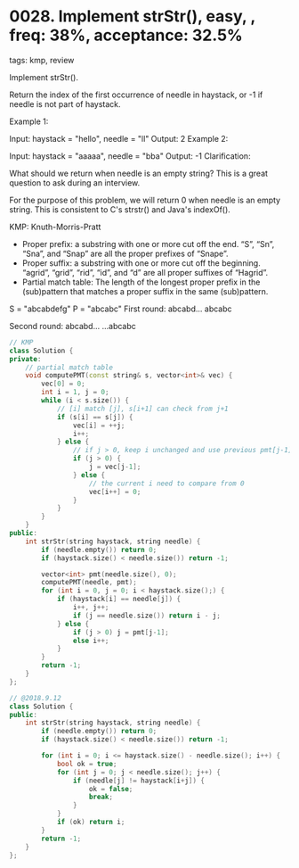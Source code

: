 # 0028. Implement strStr(), easy, , freq: 38%, acceptance: 32.5%
tags: kmp, review

Implement strStr().

Return the index of the first occurrence of needle in haystack, or -1 if needle is not part of haystack.

Example 1:

Input: haystack = "hello", needle = "ll"
Output: 2
Example 2:

Input: haystack = "aaaaa", needle = "bba"
Output: -1
Clarification:

What should we return when needle is an empty string? This is a great question to ask during an interview.

For the purpose of this problem, we will return 0 when needle is an empty string. This is consistent to C's strstr() and Java's indexOf().

KMP: Knuth-Morris-Pratt
* Proper prefix: a substring with one or more cut off the end. “S”, “Sn”, “Sna”, and “Snap” are all the proper prefixes of “Snape”.
* Proper suffix: a substring with one or more cut off the beginning. “agrid”, “grid”, “rid”, “id”, and “d” are all proper suffixes of “Hagrid”.
* Partial match table:
    The length of the longest proper prefix in the (sub)pattern that matches a proper suffix in the same (sub)pattern.

S = "abcabdefg"
P = "abcabc"
First round:
abcabd...
abcabc

Second round:
abcabd...
...abcabc



```c++
// KMP
class Solution {
private:
    // partial match table
    void computePMT(const string& s, vector<int>& vec) {
        vec[0] = 0;
        int i = 1, j = 0;
        while (i < s.size()) {
            // [i] match [j], s[i+1] can check from j+1
            if (s[i] == s[j]) {
                vec[i] = ++j;
                i++;
            } else {
                // if j > 0, keep i unchanged and use previous pmt[j-1] to compare with s[i]
                if (j > 0) {
                    j = vec[j-1];
                } else {
                    // the current i need to compare from 0
                    vec[i++] = 0; 
                }
            }
        }
    }
public:
    int strStr(string haystack, string needle) {
        if (needle.empty()) return 0;
        if (haystack.size() < needle.size()) return -1;

        vector<int> pmt(needle.size(), 0);
        computePMT(needle, pmt);
        for (int i = 0, j = 0; i < haystack.size();) {
            if (haystack[i] == needle[j]) {
                i++, j++;
                if (j == needle.size()) return i - j;
            } else {
                if (j > 0) j = pmt[j-1];
                else i++;
            }
        }
        return -1;
    }
};

// @2018.9.12
class Solution {
public:
    int strStr(string haystack, string needle) {
        if (needle.empty()) return 0;
        if (haystack.size() < needle.size()) return -1;

        for (int i = 0; i <= haystack.size() - needle.size(); i++) {
            bool ok = true;
            for (int j = 0; j < needle.size(); j++) {
                if (needle[j] != haystack[i+j]) {
                    ok = false;
                    break;
                }
            }
            if (ok) return i;
        }
        return -1;
    }
};
```